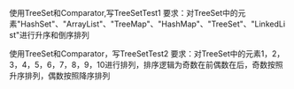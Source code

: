 使用TreeSet和Comparator,写TreeSetTest1
要求：对TreeSet中的元素"HashSet"、"ArrayList"、"TreeMap"、"HashMap"、"TreeSet"、"LinkedList"进行升序和倒序排列

使用TreeSet和Comparator，写TreeSetTest2
要求：对TreeSet中的元素1，2，3，4，5，6，7，8，9，10进行排列，排序逻辑为奇数在前偶数在后，奇数按照升序排列，偶数按照降序排列
